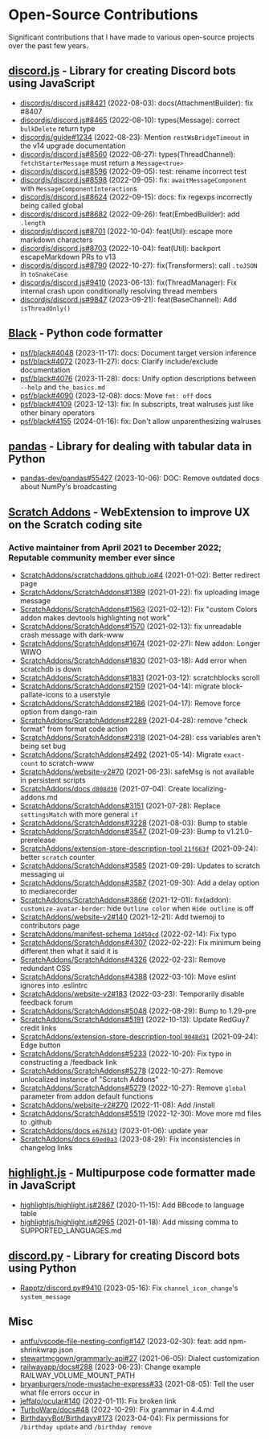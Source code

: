 # Open-Source Contributions

Significant contributions that I have made to various open-source projects over the past few years.

## [discord.js](https://discord.js.org/) - Library for creating Discord bots using JavaScript

-   [discordjs/discord.js#8421](https://github.com/discordjs/discord.js/pull/8421) (2022-08-03): docs(AttachmentBuilder): fix #8407
-   [discordjs/discord.js#8465](https://github.com/discordjs/discord.js/pull/8465) (2022-08-10): types(Message): correct `bulkDelete` return type
-   [discordjs/guide#1234](https://github.com/discordjs/guide/pull/1234) (2022-08-23): Mention `restWsBridgeTimeout` in the v14 upgrade documentation
-   [discordjs/discord.js#8560](https://github.com/discordjs/discord.js/pull/8560) (2022-08-27): types(ThreadChannel): `fetchStarterMessage` must return a `Message<true>`
-   [discordjs/discord.js#8596](https://github.com/discordjs/discord.js/pull/8596) (2022-09-05): test: rename incorrect test
-   [discordjs/discord.js#8598](https://github.com/discordjs/discord.js/pull/8598) (2022-09-05): fix: `awaitMessageComponent` with `MessageComponentInteraction`s
-   [discordjs/discord.js#8624](https://github.com/discordjs/discord.js/pull/8624) (2022-09-15): docs: fix regexps incorrectly being called global
-   [discordjs/discord.js#8682](https://github.com/discordjs/discord.js/pull/8682) (2022-09-26): feat(EmbedBuilder): add `.length`
-   [discordjs/discord.js#8701](https://github.com/discordjs/discord.js/pull/8701) (2022-10-04): feat(Util): escape more markdown characters
-   [discordjs/discord.js#8703](https://github.com/discordjs/discord.js/pull/8703) (2022-10-04): feat(Util): backport escapeMarkdown PRs to v13
-   [discordjs/discord.js#8790](https://github.com/discordjs/discord.js/pull/8790) (2022-10-27): fix(Transformers): call `.toJSON` in `toSnakeCase`
-   [discordjs/discord.js#9410](https://github.com/discordjs/discord.js/pull/9410) (2023-06-13): fix(ThreadManager): Fix internal crash upon conditionally resolving thread members
-   [discordjs/discord.js#9847](https://github.com/discordjs/discord.js/pull/9847) (2023-09-21): feat(BaseChannel): Add `isThreadOnly()`

## [Black](https://black.readthedocs.io/en/stable/) - Python code formatter

-   [psf/black#4048](https://github.com/psf/black/pull/4048) (2023-11-17): docs: Document target version inference
-   [psf/black#4072](https://github.com/psf/black/pull/4072) (2023-11-27): docs: Clarify include/exclude documentation
-   [psf/black#4076](https://github.com/psf/black/pull/4076) (2023-11-28): docs: Unify option descriptions between `--help` and `the_basics.md`
-   [psf/black#4090](https://github.com/psf/black/pull/4090) (2023-12-08): docs: Move `fmt: off` docs
-   [psf/black#4109](https://github.com/psf/black/pull/4109) (2023-12-13): fix: In subscripts, treat walruses just like other binary operators
-   [psf/black#4155](https://github.com/psf/black/pull/4155) (2024-01-16): fix: Don't allow unparenthesizing walruses

## [pandas](https://pandas.pydata.org/) - Library for dealing with tabular data in Python

-   [pandas-dev/pandas#55427](https://github.com/pandas-dev/pandas/pull/55427) (2023-10-06): DOC: Remove outdated docs about NumPy's broadcasting

## [Scratch Addons](https://scratchaddons.com/) - WebExtension to improve UX on the Scratch coding site

### Active maintainer from April 2021 to December 2022; Reputable community member ever since

-   [ScratchAddons/scratchaddons.github.io#4](https://github.com/ScratchAddons/scratchaddons.github.io/pull/4) (2021-01-02): Better redirect page
-   [ScratchAddons/ScratchAddons#1389](https://github.com/ScratchAddons/ScratchAddons/pull/1389) (2021-01-22): fix uploading image message
-   [ScratchAddons/ScratchAddons#1563](https://github.com/ScratchAddons/ScratchAddons/pull/1563) (2021-02-12): Fix "custom Colors addon makes devtools highlighting not work"
-   [ScratchAddons/ScratchAddons#1570](https://github.com/ScratchAddons/ScratchAddons/pull/1570) (2021-02-13): fix unreadable crash message with dark-www
-   [ScratchAddons/ScratchAddons#1674](https://github.com/ScratchAddons/ScratchAddons/pull/1674) (2021-02-27): New addon: Longer WIWO
-   [ScratchAddons/ScratchAddons#1830](https://github.com/ScratchAddons/ScratchAddons/pull/1830) (2021-03-18): Add error when scratchdb is down
-   [ScratchAddons/ScratchAddons#1831](https://github.com/ScratchAddons/ScratchAddons/pull/1831) (2021-03-12): scratchblocks scroll
-   [ScratchAddons/ScratchAddons#2159](https://github.com/ScratchAddons/ScratchAddons/pull/2159) (2021-04-14): migrate block-pallate-icons to a userstyle
-   [ScratchAddons/ScratchAddons#2186](https://github.com/ScratchAddons/ScratchAddons/pull/2186) (2021-04-17): Remove force option from dango-rain
-   [ScratchAddons/ScratchAddons#2289](https://github.com/ScratchAddons/ScratchAddons/pull/2289) (2021-04-28): remove "check format" from format code action
-   [ScratchAddons/ScratchAddons#2318](https://github.com/ScratchAddons/ScratchAddons/pull/2318) (2021-04-28): css variables aren't being set bug
-   [ScratchAddons/ScratchAddons#2492](https://github.com/ScratchAddons/ScratchAddons/pull/2492) (2021-05-14): Migrate `exact-count` to scratch-www
-   [ScratchAddons/website-v2#70](https://github.com/ScratchAddons/website-v2/pull/70) (2021-06-23): safeMsg is not available in persistent scripts
-   [ScratchAddons/docs `d808d30`](https://github.com/ScratchAddons/docs/commit/d808d30) (2021-07-04): Create localizing-addons.md
-   [ScratchAddons/ScratchAddons#3151](https://github.com/ScratchAddons/ScratchAddons/pull/3151) (2021-07-28): Replace `settingsMatch` with more general `if`
-   [ScratchAddons/ScratchAddons#3228](https://github.com/ScratchAddons/ScratchAddons/pull/3228) (2021-08-03): Bump to stable
-   [ScratchAddons/ScratchAddons#3547](https://github.com/ScratchAddons/ScratchAddons/pull/3547) (2021-09-23): Bump to v1.21.0-prerelease
-   [ScratchAddons/extension-store-description-tool `21f663f`](https://github.com/ScratchAddons/extension-store-description-tool/commit/21f663f) (2021-09-24): better `scratch` counter
-   [ScratchAddons/ScratchAddons#3585](https://github.com/ScratchAddons/ScratchAddons/pull/3585) (2021-09-29): Updates to scratch messaging ui
-   [ScratchAddons/ScratchAddons#3587](https://github.com/ScratchAddons/ScratchAddons/pull/3587) (2021-09-30): Add a delay option to mediarecorder
-   [ScratchAddons/ScratchAddons#3866](https://github.com/ScratchAddons/ScratchAddons/pull/3866) (2021-12-01): fix(addon): `customize-avatar-border`: hide `Outline color` when `Hide outline` is off
-   [ScratchAddons/website-v2#140](https://github.com/ScratchAddons/website-v2/pull/140) (2021-12-21): Add twemoji to contributors page
-   [ScratchAddons/manifest-schema `1d450cd`](https://github.com/ScratchAddons/manifest-schema/commit/1d450cd) (2022-02-14): Fix typo
-   [ScratchAddons/ScratchAddons#4307](https://github.com/ScratchAddons/ScratchAddons/pull/4307) (2022-02-22): Fix minimum being different then what it said it is
-   [ScratchAddons/ScratchAddons#4326](https://github.com/ScratchAddons/ScratchAddons/pull/4326) (2022-02-23): Remove redundant CSS
-   [ScratchAddons/ScratchAddons#4388](https://github.com/ScratchAddons/ScratchAddons/pull/4388) (2022-03-10): Move eslint ignores into .eslintrc
-   [ScratchAddons/website-v2#183](https://github.com/ScratchAddons/website-v2/pull/183) (2022-03-23): Temporarily disable feedback forum
-   [ScratchAddons/ScratchAddons#5048](https://github.com/ScratchAddons/ScratchAddons/pull/5048) (2022-08-29): Bump to 1.29-pre
-   [ScratchAddons/ScratchAddons#5191](https://github.com/ScratchAddons/ScratchAddons/pull/5191) (2022-10-13): Update RedGuy7 credit links
-   [ScratchAddons/extension-store-description-tool `9048d31`](https://github.com/ScratchAddons/extension-store-description-tool/commit/9048d31) (2021-09-24): Edge button
-   [ScratchAddons/ScratchAddons#5233](https://github.com/ScratchAddons/ScratchAddons/pull/5233) (2022-10-20): Fix typo in constructing a /feedback link
-   [ScratchAddons/ScratchAddons#5278](https://github.com/ScratchAddons/ScratchAddons/pull/5278) (2022-10-27): Remove unlocalized instance of "Scratch Addons"
-   [ScratchAddons/ScratchAddons#5279](https://github.com/ScratchAddons/ScratchAddons/pull/5279) (2022-10-27): Remove `global` parameter from addon default functions
-   [ScratchAddons/website-v2#270](https://github.com/ScratchAddons/website-v2/pull/270) (2022-11-08): Add /install
-   [ScratchAddons/ScratchAddons#5519](https://github.com/ScratchAddons/ScratchAddons/pull/5519) (2022-12-30): Move more md files to .github
-   [ScratchAddons/docs `e676143`](https://github.com/ScratchAddons/docs/commit/e676143) (2023-01-06): update year
-   [ScratchAddons/docs `69ed0a3`](https://github.com/ScratchAddons/docs/commit/69ed0a3) (2023-08-29): Fix inconsistencies in changelog links

## [highlight.js](https://highlightjs.org/) - Multipurpose code formatter made in JavaScript

-   [highlightjs/highlight.js#2867](https://github.com/highlightjs/highlight.js/pull/2867) (2020-11-15): Add BBcode to language table
-   [highlightjs/highlight.js#2965](https://github.com/highlightjs/highlight.js/pull/2965) (2021-01-18): Add missing comma to SUPPORTED_LANGUAGES.md

## [discord.py](https://discordpy.readthedocs.io/en/stable/) - Library for creating Discord bots using Python

-   [Rapptz/discord.py#9410](https://github.com/Rapptz/discord.py/pull/9410) (2023-05-16): Fix `channel_icon_change`'s `system_message`

## Misc

-   [antfu/vscode-file-nesting-config#147](https://github.com/antfu/vscode-file-nesting-config/pull/147) (2023-02-30): feat: add npm-shrinkwrap.json
-   [stewartmcgown/grammarly-api#27](https://github.com/stewartmcgown/grammarly-api/pull/27) (2021-06-05): Dialect customization
-   [railwayapp/docs#288](https://github.com/railwayapp/docs/pull/288) (2023-06-23): Change example RAILWAY_VOLUME_MOUNT_PATH
-   [bryanburgers/node-mustache-express#33](https://github.com/bryanburgers/node-mustache-express/pull/33) (2021-08-05): Tell the user what file errors occur in
-   [jeffalo/ocular#140](https://github.com/jeffalo/ocular/pull/140) (2022-01-11): Fix broken link
-   [TurboWarp/docs#48](https://github.com/TurboWarp/docs/pull/48) (2022-10-29): Fix grammar in 4.4.md
-   [BirthdayyBot/Birthdayy#173](https://github.com/BirthdayyBot/Birthdayy/pull/173) (2023-04-04): Fix permissions for `/birthday update` and `/birthday remove`
